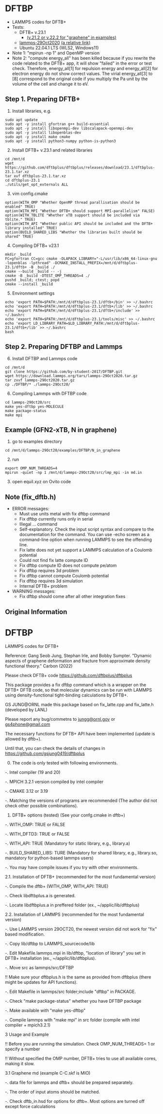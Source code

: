 # DFTBP 
- LAMMPS codes for DFTB+
- Tests: 
  + DFTB+ v.23.1 
    + [(v.21.2 or v.22.2 for "graphene" in examples)](https://dftbplus.org/download/deprecated)
  + [lammps-29Oct2020](https://download.lammps.org/tars/lammps-29Oct2020.tar.gz) [(a relative link)](https://download.lammps.org/tars/index.html)
  + Ubuntu 22.04.1 LTS (WLS2, Windows11)
- Note 1: "mpirun -np 1" and OpenMP version
- Note 2: "compute energy_all" has been killed because if you rewrite the code related to the DFTB+ app, it will show "failed" in the error or test check. Therefore, energy_all[1] for repulsion energy and energy_all[2] for electron energy do not show correct values. The virial energy_all[3] to [8] correspond to the original code if you multiply the Pa unit by the volume of the cell and change it to eV.


## Step 1. Preparing DFTB+ ######################################
  1. Install libraries, e.g.
```
sudo apt update
sudo apt -y install gfortran g++ build-essential
sudo apt -y install libopenmpi-dev libscalapack-openmpi-dev
sudo apt -y install libopenblas-dev
sudo apt -y install make cmake
sudo apt -y install python3-numpy python-is-python3
```
  2. Install DFTB+ v.23.1 and related libraries
```
cd /mnt/d
wget https://github.com/dftbplus/dftbplus/releases/download/23.1/dftbplus-23.1.tar.xz
tar xvf dftbplus-23.1.tar.xz
cd dftbplus-23.1
./utils/get_opt_externals ALL
```
  3. vim config.cmake
```
option(WITH_OMP "Whether OpenMP thread parallisation should be enabled" TRUE)
option(WITH_MPI "Whether DFTB+ should support MPI-parallelism" FALSE)
option(WITH_TBLITE "Whether xTB support should be included via tblite." TRUE)
option(WITH_API "Whether public API should be included and the DFTB+ library installed" TRUE)
option(BUILD_SHARED_LIBS "Whether the libraries built should be shared" TRUE)
```
  4. Compiling DFTB+ v23.1
```
mkdir _build
FC=gfortran CC=gcc cmake -DLAPACK_LIBRARY="-L/usr/lib/x86_64-linux-gnu -lopenblas -lpthread" -DCMAKE_INSTALL_PREFIX=/mnt/d/dftbplus-23.1/dftb+ -B _build ./
cmake --build _build -- -j
cmake -B _build -DTEST_OMP_THREADS=4 ./
pushd _build; ctest; popd
cmake --install _build
```
  5. Environment settings
```
echo 'export PATH=$PATH:/mnt/d/dftbplus-23.1/dftb+/bin' >> ~/.bashrc
echo 'export PATH=$PATH:/mnt/d/dftbplus-23.1/dftb+/lib' >> ~/.bashrc
echo 'export PATH=$PATH:/mnt/d/dftbplus-23.1/dftb+/include' >> ~/.bashrc
echo 'export PATH=$PATH:/mnt/d/dftbplus-23.1/tools/misc' >> ~/.bashrc
echo 'export LD_LIBRARY_PATH=$LD_LIBRARY_PATH:/mnt/d/dftbplus-23.1/dftb+/lib' >> ~/.bashrc
bash
```


## Step 2. Preparing DFTBP and Lammps ######################################
  6. Install DFTBP and Lammps code
```
cd /mnt/d
git clone https://github.com/by-student-2017/DFTBP.git
wget https://download.lammps.org/tars/lammps-29Oct2020.tar.gz
tar zxvf lammps-29Oct2020.tar.gz
cp ./DFTBP/* ./lammps-29Oct20/
```
  6. Compiling Lammps with DFTBP code
```
cd lammps-29Oct20/src
make yes-dftbp yes-MOLECULE
make package-status
make mpi
```


## Example (GFN2-xTB, N in graphene) ######################################
  1. go to examples directory
```
cd /mnt/d/lammps-29Oct20/examples/DFTBP/N_in_graphene
```
  2. run
```
export OMP_NUM_THREADS=4
mpirun -quiet -np 1 /mnt/d/lammps-29Oct20/src/lmp_mpi -in md.in
```
  3. open equil.xyz on Ovito code


## Note (fix_dftb.h) ######################################
- ERROR messages:
  + Must use units metal with fix dftbp command
  + Fix dftbp currently runs only in serial
  + Illegal ... command
  + Self-explanatory. Check the input script syntax and compare to the documentation for the command.  You can use -echo screen as a command-line option when running LAMMPS to see the offending line.
  + Fix latte does not yet support a LAMMPS calculation of a Coulomb potential
  + Could not find fix latte compute ID
  + Fix dftbp compute ID does not compute pe/atom
  + Fix dftbp requires 3d problem
  + Fix dftbp cannot compute Coulomb potential
  + Fix dftbp requires 3d simulation
  + Internal DFTB+ problem
- WARNING messages:
  + Fix dftbp should come after all other integration fixes


## Original Information ######################################
# DFTBP
LAMMPS codes for DFTB+

Reference: Gang Seob Jung, Stephan Irle, and Bobby Sumpter. "Dynamic aspects of graphene deformation and fracture from approximate density functional theory." Carbon (2022)

Please check DFTB+ code https://github.com/dftbplus/dftbplus

This package provides a fix dftbp command which is a wrapper on the DFTB+ DFTB code, so that molecular dynamics can be run with LAMMPS
using density-functional tight-binding calculations by DFTB+.

GS JUNG@ORNL made this package based on fix_latte.cpp and fix_latte.h (developed by LANL)

Please report any bug/commetns to jungg@ornl.gov or gs4phone@gmail.com

The necessary functions for DFTB+ API have been implemented (update is allowed by dftb+).

Until that, you can check the details of changes in https://github.com/gsjung0419/dftbplus

0. The code is only tested with following environments.

 -. Intel compiler (19 and 20)
 
 -. MPICH 3.2.1 version compiled by intel compiler
 
 -. CMAKE 3.12 or 3.19
 
 -. Matching the versions of programs are recommended (The author did not check other possible combinations). 


1. DFTB+ options (tested) (See your confg.cmake in dftb+)

 -. WITH_OMP: TRUE or FALSE
 
 -. WITH_DFTD3: TRUE or FALSE
 
 -. WITH_API: TRUE (Mandatory for static library, e.g., library.a)
 
 -. BUILD_SHARED_LIBS: TURE (Mandatory for shared library, e.g., library.so, mandatory for python-based lammps users)
 
 -. You may have compile issues if you try with other environments.


2.1. Installation of DFTB+ (recommended for the most fundamental version)

 -. Compile the dftb+ (WITH_OMP, WITH_API: TRUE)
 
 -. Check libdftbplus.a is generated.
 
 -. Locate libdftbplus.a in preffered folder (ex., ~/applic/lib/dftbplus)


2.2. Installation of LAMMPS (recommended for the most fundamental version)

 -. Use LAMMPS version 29OCT20, the newest version did not work for "fix" based modification.
 
 -. Copy lib/dftbp to LAMMPS_sourcecode/lib
 
 -. Edit Makefile.lammps.mpi in lib/dftbp, "location of library" you set in DFTB+ installation (ex., ~/applic/lib/dftbplus).
 
 -. Move src as lammps/src/DFTBP 
 
 !! Make sure your dftbplus.h is the same as provided from dftbplus (there might be updates for API functions).
 
 -. Edit Makefile in lammps/src folder;include "dftbp" in PACKAGE.
 
 -. Check "make package-status" whether you have DFTBP package
 
 -. Make available with "make yes-dftbp"
 
 -. Compile lammps with "make mpi" in src folder (compile with intel compiler + mpich3.2.1)

3 Usage and Example

 !! Before you are running the simulation. Check OMP_NUM_THREADS= 1 or specify a number
 
 !! Without specified the OMP number, DFTB+ tries to use all available cores, making it slow.
 

 3.1 Graphene md (example C-C.skf is MIO)
 
  -. data file for lammps and dftb+ should be prepared separately.
  
  -. The order of input atoms should be matched.
  
  -. Check dftb_in.hsd for options for dftb+. Most options are turned off except force calculations
  


